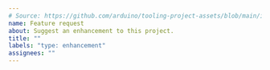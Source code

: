 ```yaml
---
# Source: https://github.com/arduino/tooling-project-assets/blob/main/issue-templates/minimal/feature-request.md
name: Feature request
about: Suggest an enhancement to this project.
title: ""
labels: "type: enhancement"
assignees: ""
---
```

